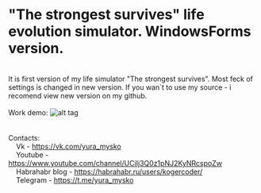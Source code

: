 #  "The strongest survives" life evolution simulator. WindowsForms version.
<br />It is first version of my life simulator "The strongest survives". Most feck of settings is changed in new version. 
If you wan`t to use my source - i recomend view new version on my github.
<br />
<br />Work demo:
![alt tag](demo.gif)
<br />
<br />
<br />Contacts:
<br />&nbsp;&nbsp;&nbsp;&nbsp;Vk - https://vk.com/yura_mysko
<br />&nbsp;&nbsp;&nbsp;&nbsp;Youtube - https://www.youtube.com/channel/UCiIj3Q0z1pNJ2KyNRcspoZw
<br />&nbsp;&nbsp;&nbsp;&nbsp;Habrahabr blog - https://habrahabr.ru/users/kogercoder/
<br />&nbsp;&nbsp;&nbsp;&nbsp;Telegram - https://t.me/yura_mysko